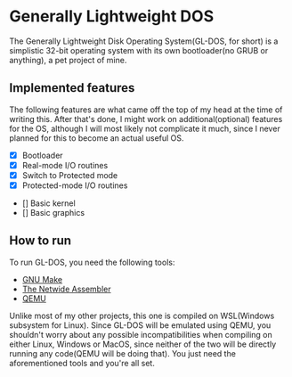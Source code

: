 # Generally Lightweight DOS
The Generally Lightweight Disk Operating System(GL-DOS, for short) is a simplistic 32-bit operating system with its own bootloader(no GRUB or anything), a pet project of mine.

## Implemented features
The following features are what came off the top of my head at the time of writing this. After that's done, I might work
on additional(optional) features for the OS, although I will most likely not complicate it much, since I never planned for this to become an actual useful OS.

- [x] Bootloader
- [x] Real-mode I/O routines
- [x] Switch to Protected mode
- [x] Protected-mode I/O routines
- [] Basic kernel
- [] Basic graphics

## How to run
To run GL-DOS, you need the following tools:
- [GNU Make](https://www.gnu.org/software/make/)
- [The Netwide Assembler](https://www.nasm.us/)
- [QEMU](https://www.qemu.org/)

Unlike most of my other projects, this one is compiled on WSL(Windows subsystem for Linux). Since GL-DOS will be emulated using QEMU, you shouldn't worry about any possible incompatibilities when compiling on either Linux, Windows or MacOS, since neither of the two will be directly running any code(QEMU will be doing that). You just need the aforementioned tools and you're all set.
